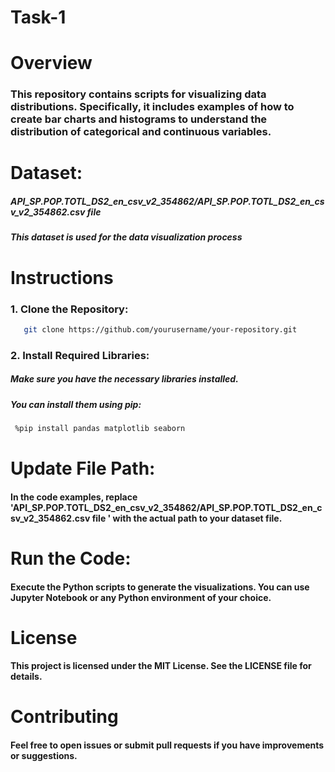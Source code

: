 # Task-1

# Overview
### This repository contains scripts for visualizing data distributions. Specifically, it includes examples of how to create bar charts and histograms to understand the distribution of categorical and continuous variables.

# Dataset:

##### API_SP.POP.TOTL_DS2_en_csv_v2_354862/API_SP.POP.TOTL_DS2_en_csv_v2_354862.csv file 
##### This dataset is used for the data visualization process

# Instructions
###   1. Clone the Repository:
  ```bash
     git clone https://github.com/yourusername/your-repository.git
```
###   2. Install Required Libraries:
##### Make sure you have the necessary libraries installed. 

##### You can install them using pip:
```bash
 %pip install pandas matplotlib seaborn
```
# Update File Path:
#### In the code examples, replace 'API_SP.POP.TOTL_DS2_en_csv_v2_354862/API_SP.POP.TOTL_DS2_en_csv_v2_354862.csv file ' with the actual path to your dataset file.

# Run the Code:
#### Execute the Python scripts to generate the visualizations. You can use Jupyter Notebook or any Python environment of your choice.

# License
#### This project is licensed under the MIT License. See the LICENSE file for details.

# Contributing
#### Feel free to open issues or submit pull requests if you have improvements or suggestions.


